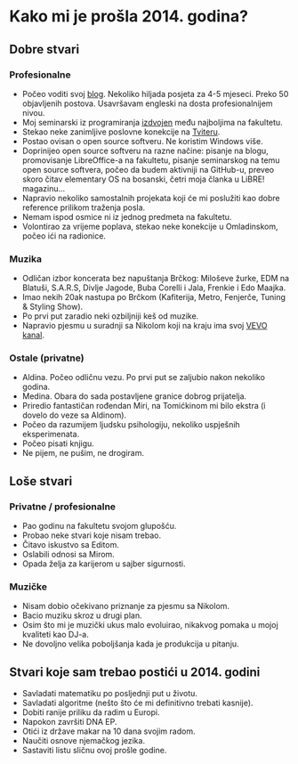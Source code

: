 # Kako mi je prošla 2014. godina?

## Dobre stvari

### Profesionalne

* Počeo voditi svoj [blog](https://aleksandartodorovic.wordpress.com/). Nekoliko hiljada posjeta za 4-5 mjeseci. Preko 50 objavljenih postova. Usavršavam engleski na dosta profesionalnijem nivou.
* Moj seminarski iz programiranja [izdvojen](http://empirica.ba/index.php/aktuelne-vijesti/464-nasi-studenti-sticu-prakticna-ict-znanja-i-vjestine-vec-od-prve-godine-studija) među najboljima na fakultetu.
* Stekao neke zanimljive poslovne konekcije na [Tviteru](https://twitter.com/r3bl_).
* Postao ovisan o open source softveru. Ne koristim Windows više.
* Doprinijeo open source softveru na razne načine: pisanje na blogu, promovisanje LibreOffice-a na fakultetu, pisanje seminarskog na temu open source softvera, počeo da budem aktivniji na GitHub-u, preveo skoro čitav elementary OS na bosanski, četri moja članka u LiBRE! magazinu...
* Napravio nekoliko samostalnih projekata koji će mi poslužiti kao dobre reference prilikom traženja posla.
* Nemam ispod osmice ni iz jednog predmeta na fakultetu.
* Volontirao za vrijeme poplava, stekao neke konekcije u Omladinskom, počeo ići na radionice.

### Muzika

* Odličan izbor koncerata bez napuštanja Brčkog: Miloševe žurke, EDM na Blatuši, S.A.R.S, Divlje Jagode, Buba Corelli i Jala, Frenkie i Edo Maajka.
* Imao nekih 20ak nastupa po Brčkom (Kafiterija, Metro, Fenjerče, Tuning & Styling Show).
* Po prvi put zaradio neki ozbiljniji keš od muzike.
* Napravio pjesmu u suradnji sa Nikolom koji na kraju ima svoj [VEVO kanal](https://www.youtube.com/watch?v=cCfzQG4z-5U).

### Ostale (privatne)

* Aldina. Počeo odličnu vezu. Po prvi put se zaljubio nakon nekoliko godina.
* Medina. Obara do sada postavljene granice dobrog prijatelja.
* Priredio fantastičan rođendan Miri, na Tomićkinom mi bilo ekstra (i dovelo do veze sa Aldinom).
* Počeo da razumijem ljudsku psihologiju, nekoliko uspješnih eksperimenata.
* Počeo pisati knjigu.
* Ne pijem, ne pušim, ne drogiram.

## Loše stvari

### Privatne / profesionalne

* Pao godinu na fakultetu svojom glupošću.
* Probao neke stvari koje nisam trebao.
* Čitavo iskustvo sa Editom.
* Oslabili odnosi sa Mirom.
* Opada želja za karijerom u sajber sigurnosti.

### Muzičke

* Nisam dobio očekivano priznanje za pjesmu sa Nikolom.
* Bacio muziku skroz u drugi plan.
* Osim što mi je muzički ukus malo evoluirao, nikakvog pomaka u mojoj kvaliteti kao DJ-a.
* Ne dovoljno velika poboljšanja kada je produkcija u pitanju.

## Stvari koje sam trebao postići u 2014. godini

* Savladati matematiku po posljednji put u životu.
* Savladati algoritme (nešto što će mi definitivno trebati kasnije).
* Dobiti ranije priliku da radim u Europi.
* Napokon završiti DNA EP.
* Otići iz države makar na 10 dana svojim radom.
* Naučiti osnove njemačkog jezika.
* Sastaviti listu sličnu ovoj prošle godine.
